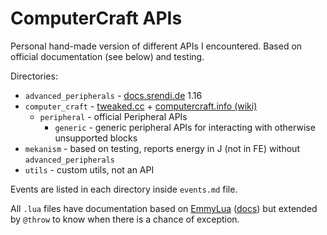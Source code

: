# ComputerCraft APIs

Personal hand-made version of different APIs I encountered.
Based on official documentation (see below) and testing.

Directories:
- `advanced_peripherals` - [docs.srendi.de](https://docs.srendi.de/) 1.16
- `computer_craft` - [tweaked.cc](https://tweaked.cc/) + [computercraft.info (wiki)](https://computercraft.info/wiki/)
  - `peripheral` - official Peripheral APIs
    - `generic` - generic peripheral APIs for interacting with otherwise unsupported blocks
- `mekanism` - based on testing, reports energy in J (not in FE) without `advanced_peripherals`
- `utils` - custom utils, not an API

Events are listed in each directory inside `events.md` file.

All `.lua` files have documentation based on [EmmyLua](https://github.com/EmmyLua) ([docs](https://emmylua.github.io/)) but extended by `@throw` to know when there is a chance of exception.
